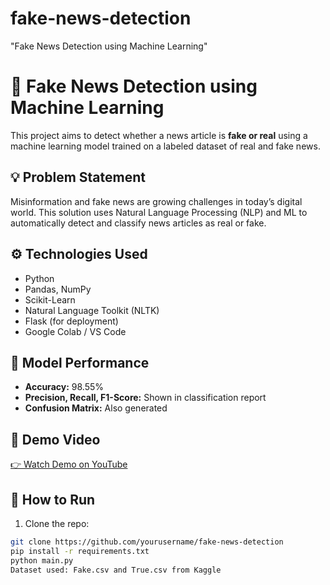 # fake-news-detection
"Fake News Detection using Machine Learning"
# 📰 Fake News Detection using Machine Learning

This project aims to detect whether a news article is **fake or real** using a machine learning model trained on a labeled dataset of real and fake news.

## 💡 Problem Statement
Misinformation and fake news are growing challenges in today’s digital world. This solution uses Natural Language Processing (NLP) and ML to automatically detect and classify news articles as real or fake.

## ⚙️ Technologies Used
- Python
- Pandas, NumPy
- Scikit-Learn
- Natural Language Toolkit (NLTK)
- Flask (for deployment)
- Google Colab / VS Code

## 🧠 Model Performance
- **Accuracy:** 98.55%
- **Precision, Recall, F1-Score:** Shown in classification report
- **Confusion Matrix:** Also generated

## 🎥 Demo Video
[👉 Watch Demo on YouTube](https://youtu.be/X2YQUC0qONA)

## 📝 How to Run
1. Clone the repo:
```bash
git clone https://github.com/yourusername/fake-news-detection
pip install -r requirements.txt
python main.py
Dataset used: Fake.csv and True.csv from Kaggle
